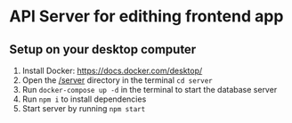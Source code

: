 # API Server for edithing frontend app

## Setup on your desktop computer
1. Install Docker: https://docs.docker.com/desktop/
2. Open the [/server](/server) directory in the terminal `cd server`
2. Run `docker-compose up -d` in the terminal to start the database server
3. Run `npm i` to install dependencies
4. Start server by running `npm start`

